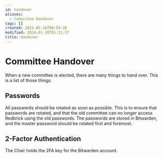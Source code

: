 ```yaml
---
id: handover
aliases:
  - Committee Handover
tags: []
created: 2022-05-16T00:59:20
modified: 2024-01-30T01:31:37
title: Handover
---
```


# Committee Handover

When a new committee is elected, there are many things to hand over. This is a list of those things.

## Passwords

All passwords should be rotated as soon as possible. This is to ensure that passwords are rotated, and that the old committee can no longer access Redbrick using the old passwords. The passwords are stored in Bitwarden, and the master password should be rotated first and foremost.

## 2-Factor Authentication

The Chair holds the 2FA key for the Bitwarden account.
